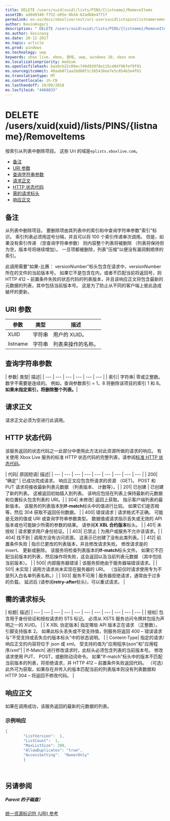 ```yaml
---
title: DELETE /users/xuid(xuid)/lists/PINS/{listname}/RemoveItems
assetID: ad049340-f752-e05e-8b34-62adb8e4771f
permalink: en-us/docs/xboxlive/rest/uri-usersxuidlistspinslistnameremoveitemsdelete.html
author: KevinAsgari
description: " DELETE /users/xuid(xuid)/lists/PINS/{listname}/RemoveItems"
ms.author: kevinasg
ms.date: 20-12-2017
ms.topic: article
ms.prod: windows
ms.technology: uwp
keywords: xbox live, xbox, 游戏, uwp, windows 10, xbox one
ms.localizationpriority: medium
ms.openlocfilehash: baa9cb22c89ec749d93978e115cd84f96fef9f91
ms.sourcegitcommit: 49aab071aa2bd88f1c165438ee7e5c854b3e4f61
ms.translationtype: MT
ms.contentlocale: zh-CN
ms.lasthandoff: 10/09/2018
ms.locfileid: "4466833"
---
```

# <a name="delete-usersxuidxuidlistspinslistnameremoveitems"></a>DELETE /users/xuid(xuid)/lists/PINS/{listname}/RemoveItems
按索引从列表中删除项目。 这些 Uri 的域是`eplists.xboxlive.com`。
 
  * [备注](#ID4EV)
  * [URI 参数](#ID4ECB)
  * [查询字符串参数](#ID4ELC)
  * [请求正文](#ID4END)
  * [HTTP 状态代码](#ID4EYD)
  * [需的请求标头](#ID4EOBAC)
  * [响应正文](#ID4EEDAC)
 
<a id="ID4EV"></a>

 
## <a name="remarks"></a>备注 
 
从列表中删除项目。 要删除项由其列表中的索引和中查询字符串参数"索引"标识。 索引列表必须用逗号分隔，并且可以将 100 个索引传递单次调用。 但是，如果没有索引传递 （空查询字符串参数） 则内容整个列表将被删除 （列表将保持但为空，版本号将继续增加）。 一旦项都被删除，列表"压缩"以便没有漏洞剩顺序的索引。 
 
此调用需要"如果-比赛： versionNumber"标头包含在请求中，versionNumber 所在的文件的当前版本号。 如果它不是包含在内，或者不匹配当前将返回号，则 HTTP 412 – 前置条件失败的状态代码的列表版本，并且该响应正文将包含最新的元数据的列表，其中包括当前版本号。 这是为了防止从不同的客户端上彼此造成破坏的更新。 
  
<a id="ID4ECB"></a>

 
## <a name="uri-parameters"></a>URI 参数 
 
| 参数| 类型| 描述| 
| --- | --- | --- | 
| XUID| 字符串| 用户的 XUID。| 
| listname| 字符串| 列表来操作的名称。| 
  
<a id="ID4ELC"></a>

 
## <a name="query-string-parameters"></a>查询字符串参数 
 
| 参数| 类型| 描述| 
| --- | --- | --- | --- | --- | --- | 
| 索引| 字符串| 零或正整数。 数字不需要是连续的。 例如，查询参数索引 = 1，8 将删除该项目的索引 1 和 8。 <b>如果未指定索引，将删除整个列表。</b>| 
  
<a id="ID4END"></a>

 
## <a name="request-body"></a>请求正文 
 
请求正文必须为空进行此调用。
  
<a id="ID4EYD"></a>

 
## <a name="http-status-codes"></a>HTTP 状态代码 
 
该服务返回的状态代码之一此部分中使用此方法对此资源所做的请求的响应。 有关使用 Xbox Live 服务的标准 HTTP 状态代码的完整列表，请参阅[标准 HTTP 状态代码](../../additional/httpstatuscodes.md)。
 
| 代码| 原因短语| 描述| 
| --- | --- | --- | --- | --- | --- | --- | --- | --- | 
| 200| “确定” | 已成功完成请求。 响应正文应包含所请求的资源 （GET)。 POST 和 PUT 请求将接收最新列表元数据 （列表版本、 计数等）。| 
| 201| 已创建 | 已创建了新的列表。 这被返回初始插入到列表。 该响应包括在列表上保持最新的元数据和位置标头包含列表的 URI。| 
| 304| 未修改| 返回上获取。 指示客户端列表的最新版本。 该服务的列表版本到<b>If-match</b>标头中的值进行比较。 如果它们是否相等，然后 304 获取不返回任何数据。 | 
| 400| 错误请求 | 请求格式不正确。 可能是无效的值或 URI 或查询字符串参数类型。 数据值或请求指示丢失或无效的 API 版本或也可能缺少所需的参数的结果。 请参阅<b>X XBL 合约版本</b>标头。 | 
| 401| 未授权 | 请求要求用户身份验证。| 
| 403| 已禁止 | 为用户或服务不允许该请求。| 
| 404| 找不到 | 调用方没有访问资源。 这表示已创建了没有此类列表。| 
| 412| 前置条件失败 | 指示已更改的列表版本，并且修改请求失败。 修改请求是的 insert、 更新或删除。 该服务将检查列表版本的<b>If-match</b>标头文件。 如果它不匹配当前版本的列表，然后操作将失败，这会返回以及当前列表元数据 （其中包括当前版本）。 | 
| 500| 内部服务器错误 | 该服务拒绝由于服务器端错误请求。| 
| 501| 未实现 | 调用方请求尚未实现在服务器的 URI。 （当前仅时请求使用专为不是列入白名单列表名称。）| 
| 503| 服务不可用 | 服务器拒绝请求，通常由于过多的负载。 延迟后 (请参阅<b>retry-after</b>标头)，可以重试请求。 | 
  
<a id="ID4EOBAC"></a>

 
## <a name="required-request-headers"></a>需的请求标头
 
| 标题| 描述| 
| --- | --- | --- | --- | --- | --- | --- | --- | --- | --- | --- | 
| 授权| 包含用于身份验证和授权请求的 STS 标记。 必须从 XSTS 服务访问令牌并包括为声明之一的 XUID。 | 
| X XBL 协定版本| 指定哪些 API 版本正在请求 （正整数）。 引脚支持版本 2。 如果此标头丢失或不受支持值，则服务将返回 400 – 错误请求与"不受支持或丢失合约版本标头"中的状态说明。 | 
| Content-Type| 指定的请求/响应正文的内容将位于 json 或 xml。 受支持的值为"应用程序/json"和"应用程序/xml"| 
| If-Match| 进行修改请求时，此标头必须包含列表的当前版本号。 修改请求使用 PUT、 POST，或删除动词命令。 如果"If-match"标头中的版本不匹配当前版本的列表，将拒绝请求，并 HTTP 412 – 前置条件失败返回代码。 （可选）此外可为获取，如果存在并传入的版本匹配当前的列表版本则没有列表数据和 HTTP 304 – 将返回不修改代码。 | 
  
<a id="ID4EEDAC"></a>

 
## <a name="response-body"></a>响应正文 
 
如果在调用成功，该服务返回的最新的元数据的列表。 
 
<a id="ID4EODAC"></a>

 
### <a name="sample-response"></a>示例响应 
 

```cpp
{
        "ListVersion":  1,
        "ListCount":  1,
        "MaxListSize": 200,
        "AllowDuplicates": "true",
        "AccessSetting":  "OwnerOnly"
        }

      
```

   
<a id="ID4E1DAC"></a>

 
## <a name="see-also"></a>另请参阅
 
<a id="ID4E3DAC"></a>

 
##### <a name="parent"></a>Parent 的子磁盘） 

[统一资源标识符 (URI) 参考](../atoc-xboxlivews-reference-uris.md)

   